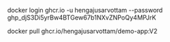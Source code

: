 <!-- [ login before pull ] -->
docker login ghcr.io  -u hengajusarvottam  --password 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
<!-- [ pull image from github which is generated form github actions ]  -->
docker pull ghcr.io/hengajusarvottam/demo-app:V2